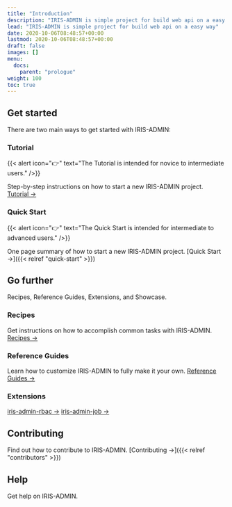 ```yaml
---
title: "Introduction"
description: "IRIS-ADMIN is simple project for build web api on a easy way"
lead: "IRIS-ADMIN is simple project for build web api on a easy way"
date: 2020-10-06T08:48:57+00:00
lastmod: 2020-10-06T08:48:57+00:00
draft: false
images: []
menu:
  docs:
    parent: "prologue"
weight: 100
toc: true
---
```


## Get started

There are two main ways to get started with IRIS-ADMIN:

### Tutorial

{{< alert icon="👉" text="The Tutorial is intended for novice to intermediate users." />}}

Step-by-step instructions on how to start a new IRIS-ADMIN project. [Tutorial →](https://doc.snowlyg.com)

### Quick Start

{{< alert icon="👉" text="The Quick Start is intended for intermediate to advanced users." />}}

One page summary of how to start a new IRIS-ADMIN project. [Quick Start →]({{< relref "quick-start" >}})

## Go further

Recipes, Reference Guides, Extensions, and Showcase.

### Recipes

Get instructions on how to accomplish common tasks with IRIS-ADMIN. [Recipes →](https://doc.snowlyg.com)

### Reference Guides

Learn how to customize IRIS-ADMIN to fully make it your own. [Reference Guides →](https://doc.snowlyg.com)

### Extensions

[iris-admin-rbac →](https://github.com/snowlyg/iris-admin-rbac)
[iris-admin-job →](https://github.com/snowlyg/iris-admin-job)


## Contributing

Find out how to contribute to IRIS-ADMIN. [Contributing →]({{< relref "contributors" >}})

## Help

Get help on IRIS-ADMIN. 

